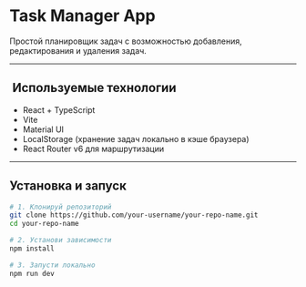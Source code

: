 # Task Manager App

Простой планировщик задач с возможностью добавления, редактирования и удаления задач.

---

## ️ Используемые технологии

- React + TypeScript
- Vite
- Material UI
- LocalStorage (хранение задач локально в кэше браузера)
- React Router v6 для маршрутизации

---

## Установка и запуск

```bash
# 1. Клонируй репозиторий
git clone https://github.com/your-username/your-repo-name.git
cd your-repo-name

# 2. Установи зависимости
npm install

# 3. Запусти локально
npm run dev
